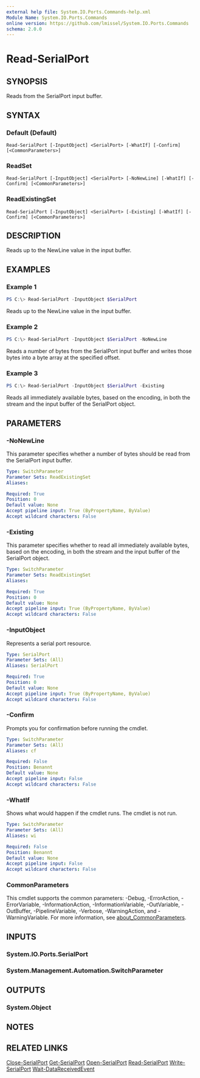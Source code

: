 ```yaml
---
external help file: System.IO.Ports.Commands-help.xml
Module Name: System.IO.Ports.Commands
online version: https://github.com/lmissel/System.IO.Ports.Commands
schema: 2.0.0
---
```


# Read-SerialPort

## SYNOPSIS
Reads from the SerialPort input buffer.

## SYNTAX

### Default (Default)
```
Read-SerialPort [-InputObject] <SerialPort> [-WhatIf] [-Confirm] [<CommonParameters>]
```

### ReadSet
```
Read-SerialPort [-InputObject] <SerialPort> [-NoNewLine] [-WhatIf] [-Confirm] [<CommonParameters>]
```

### ReadExistingSet
```
Read-SerialPort [-InputObject] <SerialPort> [-Existing] [-WhatIf] [-Confirm] [<CommonParameters>]
```

## DESCRIPTION
Reads up to the NewLine value in the input buffer.

## EXAMPLES

### Example 1
```powershell
PS C:\> Read-SerialPort -InputObject $SerialPort
```

Reads up to the NewLine value in the input buffer.

### Example 2
```powershell
PS C:\> Read-SerialPort -InputObject $SerialPort -NoNewLine
```

Reads a number of bytes from the SerialPort input buffer and writes those bytes into a byte array at the specified offset.

### Example 3
```powershell
PS C:\> Read-SerialPort -InputObject $SerialPort -Existing
```

Reads all immediately available bytes, based on the encoding, in both the stream and the input buffer of the SerialPort object.

## PARAMETERS

### -NoNewLine
This parameter specifies whether a number of bytes should be read from the SerialPort input buffer.

```yaml
Type: SwitchParameter
Parameter Sets: ReadExistingSet
Aliases:

Required: True
Position: 0
Default value: None
Accept pipeline input: True (ByPropertyName, ByValue)
Accept wildcard characters: False
```

### -Existing
This parameter specifies whether to read all immediately available bytes, based on the encoding, in both the stream and the input buffer of the SerialPort object.

```yaml
Type: SwitchParameter
Parameter Sets: ReadExistingSet
Aliases:

Required: True
Position: 0
Default value: None
Accept pipeline input: True (ByPropertyName, ByValue)
Accept wildcard characters: False
```

### -InputObject
Represents a serial port resource.


```yaml
Type: SerialPort
Parameter Sets: (All)
Aliases: SerialPort

Required: True
Position: 0
Default value: None
Accept pipeline input: True (ByPropertyName, ByValue)
Accept wildcard characters: False
```

### -Confirm
Prompts you for confirmation before running the cmdlet.

```yaml
Type: SwitchParameter
Parameter Sets: (All)
Aliases: cf

Required: False
Position: Benannt
Default value: None
Accept pipeline input: False
Accept wildcard characters: False
```

### -WhatIf
Shows what would happen if the cmdlet runs.
The cmdlet is not run.

```yaml
Type: SwitchParameter
Parameter Sets: (All)
Aliases: wi

Required: False
Position: Benannt
Default value: None
Accept pipeline input: False
Accept wildcard characters: False
```

### CommonParameters
This cmdlet supports the common parameters: -Debug, -ErrorAction, -ErrorVariable, -InformationAction, -InformationVariable, -OutVariable, -OutBuffer, -PipelineVariable, -Verbose, -WarningAction, and -WarningVariable. For more information, see [about_CommonParameters](http://go.microsoft.com/fwlink/?LinkID=113216).

## INPUTS

### System.IO.Ports.SerialPort

### System.Management.Automation.SwitchParameter

## OUTPUTS

### System.Object
## NOTES

## RELATED LINKS

[Close-SerialPort](Close-SerialPort.md)
[Get-SerialPort](Get-SerialPort.md)
[Open-SerialPort](Open-SerialPort.md)
[Read-SerialPort](Read-SerialPort.md)
[Write-SerialPort](Write-SerialPort.md)
[Wait-DataReceivedEvent](Wait-DataReceivedEvent.md)
